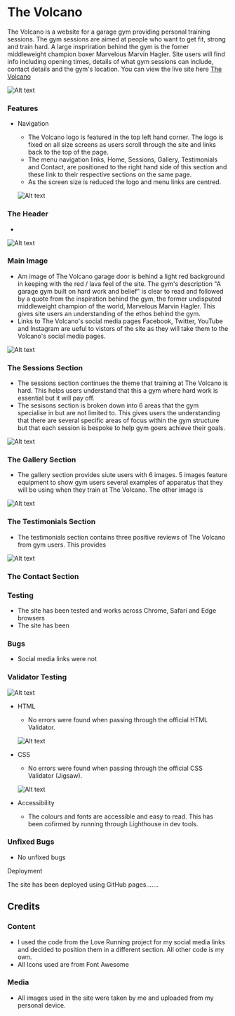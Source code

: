 # The Volcano 

The Volcano is a website for a garage gym providing personal training sessions. The gym sessions are aimed at people who want to get fit, strong and train hard. A large inspriration behind the gym is the fomer middleweight champion boxer Marvelous Marvin Hagler. Site users will find info including opening times, details of what gym sessions can include, contact details and the gym's location. You can view the live site here [The Volcano](https://gingehagler.github.io/The-Volcano/)

 ![Alt text](docs/readme-images.png/multi-device-mockup.png)

### Features

* Navigation
    * The Volcano logo is featured in the top left hand corner. The logo is fixed on all size screens as users scroll through the site and links back to the top of the page.  
    * The menu navigation links, Home, Sessions, Gallery, Testimonials and Contact, are positioned to the right hand side of this section and these link to their respective sections on the same page. 
    * As the screen size is reduced the logo and menu links are centred.

    ![Alt text](docs/readme-images.png/volcano-header-screenshot.png)

### The Header
* 

![Alt text](docs/readme-images.png/hero-image-screenshot.png)

### Main Image
* Am image of The Volcano garage door is behind a light red background in keeping with the red / lava feel of the site. The gym's description "A garage gym built on hard work and belief" is clear to read and followed by a quote from the inspiration behind the gym, the former undisputed middleweight champion of the world, Marvelous Marvin Hagler. This gives site users an understanding of the ethos behind the gym.
* Links to The Volcano's social media pages Facebook, Twitter, YouTube and Instagram are ueful to vistors of the site as they will take them to the Volcano's social media pages.

![Alt text](docs/readme-images.png/sessions-screenshot.png)

### The Sessions Section
* The sessions section continues the theme that training at The Volcano is hard. This helps users understand that this a gym where hard work is essential but it will pay off.
* The sesisons section is broken down into 6 areas that the gym specialise in but are not limited to. This gives users the understanding that there are several specific areas of focus within the gym structure but that each session is bespoke to help gym goers achieve their goals.

![Alt text](docs/readme-images.png/gallery-screenshot.png)

### The Gallery Section
* The gallery section provides siute users with 6 images. 5 images feature equipment to show gym users several examples of apparatus that they will be using when they train at The Volcano. The other image is 

![Alt text](docs/readme-images.png/testimonials-screenshot.png)

### The Testimonials Section
* The testimonials section contains three positive reviews of The Volcano from gym users. This provides  

![Alt text](docs/readme-images.png/contact-screenshot.png)

### The Contact Section

### Testing
* The site has been tested and works across Chrome, Safari and Edge browsers
* The site has been 

### Bugs
* Social media links were not 

### Validator Testing

![Alt text](docs/readme-images.png/html-validator-screenshot-pass.png)

* HTML
    * No errors were found when passing through the official HTML Validator.

    ![Alt text](docs/readme-images.png/css-validator-screenshot%20.png)

* CSS
    * No errors were found when passing through the official CSS Validator (Jigsaw). 

    ![Alt text](docs/readme-images.png/lighthouse-screenshot%20.png)

* Accessibility 
    * The colours and fonts are accessible and easy to read. This has been cofirmed by running through Lighthouse in dev tools. 

### Unfixed Bugs
* No unfixed bugs 

Deployment

The site has been deployed using GitHub pages.......
    

## Credits

### Content
* I used the code from the Love Running project for my social media links and decided to position them in a different section. All other code is my own. 
* All Icons used are from Font Awesome

### Media 
* All images used in the site were taken by me and uploaded from my personal device. 





